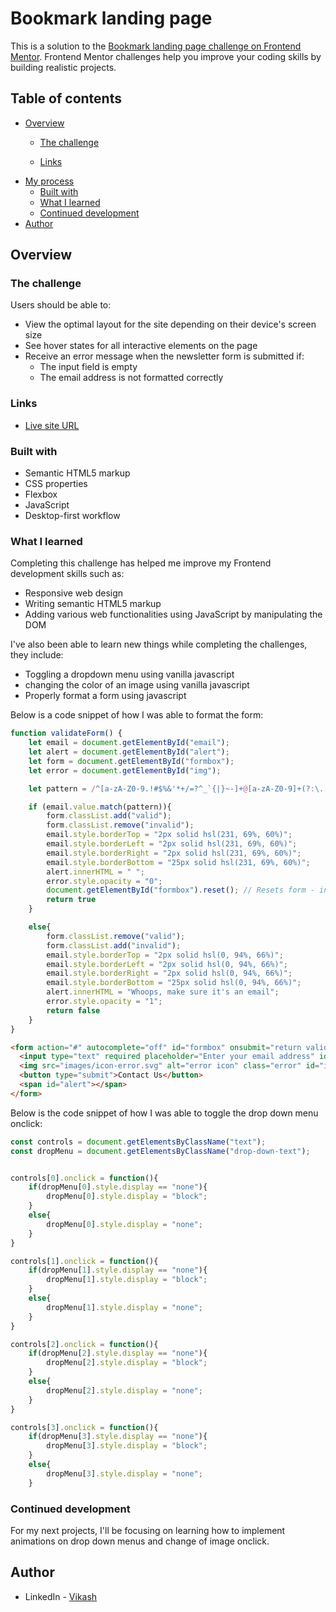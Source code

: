 # Bookmark landing page

This is a solution to the [Bookmark landing page challenge on Frontend Mentor](https://www.frontendmentor.io/challenges/bookmark-landing-page-5d0b588a9edda32581d29158). Frontend Mentor challenges help you improve your coding skills by building realistic projects. 

## Table of contents

- [Overview](#overview)
  - [The challenge](#the-challenge)
    
  - [Links](#links)
- [My process](#my-process)
  - [Built with](#built-with)
  - [What I learned](#what-i-learned)
  - [Continued development](#continued-development)
- [Author](#author)

## Overview

### The challenge

Users should be able to:

- View the optimal layout for the site depending on their device's screen size
- See hover states for all interactive elements on the page
- Receive an error message when the newsletter form is submitted if:
  - The input field is empty
  - The email address is not formatted correctly



### Links

- [Live site URL](https://bookmark-landing-page-jade.vercel.app/)




### Built with

- Semantic HTML5 markup
- CSS properties
- Flexbox
- JavaScript
- Desktop-first workflow

### What I learned

Completing this challenge has helped me improve my Frontend development skills such as:
- Responsive web design
- Writing semantic HTML5 markup
- Adding various web functionalities using JavaScript by manipulating the DOM

I've also been able to learn new things while completing the challenges, they include:
- Toggling a dropdown menu using vanilla javascript
- changing the color of an image using vanilla javascript
- Properly format a form using javascript

Below is a code snippet of how I was able to format the form:

```js
function validateForm() {
    let email = document.getElementById("email");
    let alert = document.getElementById("alert");
    let form = document.getElementById("formbox");
    let error = document.getElementById("img");

    let pattern = /^[a-zA-Z0-9.!#$%&'*+/=?^_`{|}~-]+@[a-zA-Z0-9]+(?:\.[a-zA-Z0-9-]+)*$/;  // Email address pattern

    if (email.value.match(pattern)){
        form.classList.add("valid");
        form.classList.remove("invalid");
        email.style.borderTop = "2px solid hsl(231, 69%, 60%)";
        email.style.borderLeft = "2px solid hsl(231, 69%, 60%)";
        email.style.borderRight = "2px solid hsl(231, 69%, 60%)";
        email.style.borderBottom = "25px solid hsl(231, 69%, 60%)";
        alert.innerHTML = " "; 
        error.style.opacity = "0";
        document.getElementById("formbox").reset(); // Resets form - input field after successful submission
        return true
    }

    else{
        form.classList.remove("valid");
        form.classList.add("invalid");
        email.style.borderTop = "2px solid hsl(0, 94%, 66%)"; 
        email.style.borderLeft = "2px solid hsl(0, 94%, 66%)";
        email.style.borderRight = "2px solid hsl(0, 94%, 66%)";
        email.style.borderBottom = "25px solid hsl(0, 94%, 66%)";
        alert.innerHTML = "Whoops, make sure it's an email";
        error.style.opacity = "1";
        return false
    }
}
```

```html
<form action="#" autocomplete="off" id="formbox" onsubmit="return validateForm()">
  <input type="text" required placeholder="Enter your email address" id="email" class="input">
  <img src="images/icon-error.svg" alt="error icon" class="error" id="img">
  <button type="submit">Contact Us</button>
  <span id="alert"></span>
</form>
```

Below is the code snippet of how I was able to toggle the drop down menu onclick:

```js
const controls = document.getElementsByClassName("text");
const dropMenu = document.getElementsByClassName("drop-down-text");


controls[0].onclick = function(){
    if(dropMenu[0].style.display == "none"){
        dropMenu[0].style.display = "block";
    }
    else{
        dropMenu[0].style.display = "none";
    }
}

controls[1].onclick = function(){
    if(dropMenu[1].style.display == "none"){
        dropMenu[1].style.display = "block";
    }
    else{
        dropMenu[1].style.display = "none";
    }
}

controls[2].onclick = function(){
    if(dropMenu[2].style.display == "none"){
        dropMenu[2].style.display = "block";
    }
    else{
        dropMenu[2].style.display = "none";
    }
}

controls[3].onclick = function(){
    if(dropMenu[3].style.display == "none"){
        dropMenu[3].style.display = "block";
    }
    else{
        dropMenu[3].style.display = "none";
    }
```

### Continued development

For my next projects, I'll be focusing on learning how to implement animations on drop down menus and change of 
image onclick.

## Author

- LinkedIn - [Vikash](https://www.linkedin.com/in/vikash-864a721b7?utm_source=share&utm_campaign=share_via&utm_content=profile&utm_medium=android_app)


